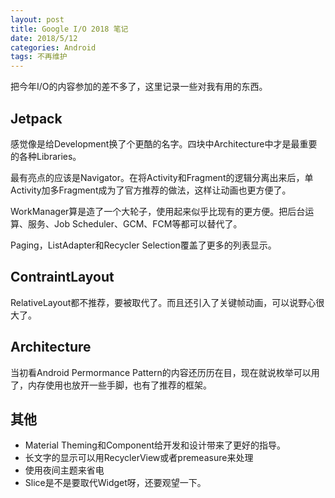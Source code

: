 ```yaml
---
layout: post
title: Google I/O 2018 笔记
date: 2018/5/12
categories: Android
tags: 不再维护
---
```


把今年I/O的内容参加的差不多了，这里记录一些对我有用的东西。

<!--more-->

## Jetpack

感觉像是给Development换了个更酷的名字。四块中Architecture中才是最重要的各种Libraries。

最有亮点的应该是Navigator。在将Activity和Fragment的逻辑分离出来后，单Activity加多Fragment成为了官方推荐的做法，这样让动画也更方便了。

WorkManager算是造了一个大轮子，使用起来似乎比现有的更方便。把后台运算、服务、Job Scheduler、GCM、FCM等都可以替代了。

Paging，ListAdapter和Recycler Selection覆盖了更多的列表显示。

## ContraintLayout

RelativeLayout都不推荐，要被取代了。而且还引入了关键帧动画，可以说野心很大了。

## Architecture

当初看Android Permormance Pattern的内容还历历在目，现在就说枚举可以用了，内存使用也放开一些手脚，也有了推荐的框架。

## 其他

- Material Theming和Component给开发和设计带来了更好的指导。
- 长文字的显示可以用RecyclerView或者premeasure来处理
- 使用夜间主题来省电
- Slice是不是要取代Widget呀，还要观望一下。